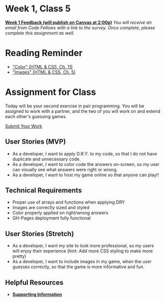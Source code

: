 # Week 1, Class 5
[**Week 1 Feedback (will publish on Canvas at 2:00p)**](https://canvas.instructure.com/courses/990569/assignments/4231831)
*You will receive an email from Code Fellows with a link to the survey. Once complete, please complete this assignment as well.*

# Reading Reminder
* ["Color" (HTML & CSS, Ch. 11)]()
* ["Images" (HTML & CSS, Ch. 5)]()

# Assignment for Class
Today will be your second exercise in pair programming. You will be assigned to work with a partner, and the two of you will work on and extend each other's guessing games.

[Submit Your Work]()

## User Stories (MVP)
 - As a developer, I want to apply D.R.Y. to my code, so that I do not have duplicate and unnecessary code.
 - As a developer, I want to color code the answers on-screen, so my user can visually see what answers were right or wrong.
 - As a developer, I want to host my game online so that anyone can play!!

## Technical Requirements
 - Proper use of arrays and functions when applying DRY
 - Images are correctly sized and styled
 - Color properly applied on right/wrong answers
 - GH-Pages deployment fully functional

## User Stories (Stretch)
 - As a developer, I want my site to look more professional, so my users will enjoy their experience (hint: Add more CSS styling to make more pretty)
 - As a developer, I want to include images in my game, when the user guesses correctly, so that the game is more informative and fun.

## Helpful Resources
- [**Supporting Information**](support.md)
